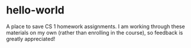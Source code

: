 # hello-world
A place to save CS 1 homework assignments. I am working through these materials on my own (rather than enrolling in the course), so feedback is greatly appreciated! 
